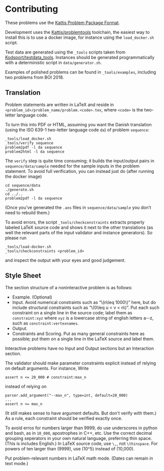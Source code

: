 Contributing
============

These problems use the [Kattis Problem Package Format](https://www.kattis.com/problem-package-format/).

Development uses the [Kattis/problemtools](https://github.com/Kattis/problemtools) toolchain, the easiest way to install this is to use a docker image, for instance using the `load_docker.sh` script.

Test data are generated using the `_tools` scripts taken from
[Kodsport/testdata_tools](https://github.com/Kodsport/testdata_tools).
Instances should be generated programmatically with a deterministic script in `data/generator.sh`.

Examples of polished problems can be found in `_tools/examples`, including two problems from BOI 2018.

Translation
-----------

Problem statements are written in LaTeX and reside in `<problem_id>/problem_name/problem.<code>.tex`, where `<code>` is the two-letter language code.

To turn this into PDF or HTML, assuming you want the Danish translation (using the ISO 639-1 two-letter language code `da`) of problem `sequence`:

```
_tools/load_docker.sh
_tools/verify sequence
problem2pdf -l da sequence
problem2html -l da sequence
```

The `verify` step is quite time consuming; it builds the input/output pairs in `sequence/data/sample` needed for the sample inputs in the problem statement. To avoid full verification, you can instead just do (after running the docker image)

```
cd sequence/data
./generate.sh
cd ../..
problem2pdf -l da sequence
```

(Once you’ve generated the `.ans` files in `sequence/data/sample` you don’t need to rebuild them.)

To avoid errors, the script `_tools/checkconstraints` extracts properly labeled LaTeX source code and shows it next to the other translations (as well the relevant parts of the input validator and instance generators).
So please run 

```
_tools/load-docker.sh
_tools/checkconstraints <problem_id>
```

and inspect the output with your eyes and good judgement.


Style Sheet
-----------

The section structure of a noninteractive problem is as follows:

* Example. (Optional)
* Input. Avoid numerical constraints such as “\\(n\leq 1000\\)” here, but do include  structural constraints such as “\\(0\leq u < v < n\\)”.
Put each such constraint on a single line in the source code; label them as `constraint:xyz` where `xyz` is a lowercase string of english letters a--z, such as `constraint:vertexnames`.
* Output.
* Constraints and Scoring. Put as many general constraints here as possible; put them on a single line in the LaTeX source and label them.

Interactive problems have no Input and Output sections but an Interaction section.

The validator should make parameter constraints explicit instead of relying on default arguments.
For instance, Write
```
assert n <= 20_000 # constraint:max_n
```
instead of relying on
```
parser.add_argument("--max_n", type=int, default=20_000)
...
assert n <= max_n
```
(It still makes sense to have argument defaults. But don't verify with them.)
As a rule, each constraint should be verified exactly once.

To avoid erros for numbers larger than 9999, do use underscores in python and bash, as in `10_000`, apostrophes in C++, etc. 
Use the correct decimal grouping seperators in your own natural language,
preferring thin space.
(This is includes English.)
In LaTeX source code, use `\,`, not `\thinspace`.
For powers of ten larger than \(9999\), use \(10^5\) instead of \(10\,000\).

Put problem-relevant numbers in LaTeX math mode. (Dates can remain in text mode.)
